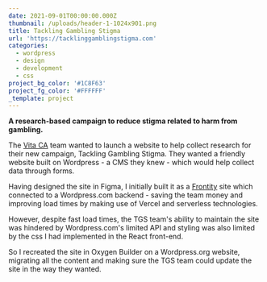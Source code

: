 ```yaml
---
date: 2021-09-01T00:00:00.000Z
thumbnail: /uploads/header-1-1024x901.png
title: Tackling Gambling Stigma
url: 'https://tacklinggamblingstigma.com'
categories:
  - wordpress
  - design
  - development
  - css
project_bg_color: '#1C8F63'
project_fg_color: '#FFFFFF'
_template: project
---
```


**A research-based campaign to reduce stigma related to harm from gambling.**

The [Vita CA](https://vitaca.co.uk) team wanted to launch a website to help collect research for their new campaign, Tackling Gambling Stigma. They wanted a friendly website built on Wordpress - a CMS they knew - which would help collect data through forms.

Having designed the site in Figma, I initially built it as a [Frontity](https://frontity.org/) site which connected to a Wordpress.com backend - saving the team money and improving load times by making use of Vercel and serverless technologies.

However, despite fast load times, the TGS team's ability to maintain the site was hindered by Wordpress.com's limited API and styling was also limited by the css I had implemented in the React front-end.

So I recreated the site in Oxygen Builder on a Wordpress.org website, migrating all the content and making sure the TGS team could update the site in the way they wanted.
